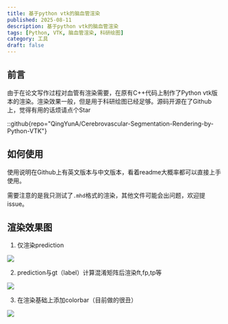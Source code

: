 ```yaml
---
title: 基于python vtk的脑血管渲染
published: 2025-08-11
description: 基于python vtk的脑血管渲染
tags: [Python, VTK, 脑血管渲染, 科研绘图]
category: 工具
draft: false
---
```


## 前言

由于在论文写作过程对血管有渲染需要，在原有C++代码上制作了Python vtk版本的渲染。渲染效果一般，但是用于科研绘图已经足够。源码开源在了Github上，觉得有用的话烦请点个Star 

::github{repo="QingYunA/Cerebrovascular-Segmentation-Rendering-by-Python-VTK"}

## 如何使用

使用说明在Github上有英文版本与中文版本，看着readme大概率都可以直接上手使用。

需要注意的是我只测试了`.mhd`格式的渲染，其他文件可能会出问题，欢迎提issue。

## 渲染效果图

1. 仅渲染prediction


![](https://pic2.zhimg.com/v2-2a8578619c6b2df8288ded4ba5db48c5_r.jpg)

2. prediction与gt（label）计算混淆矩阵后渲染ft,fp,tp等

![](https://pic1.zhimg.com/v2-cfbd0bac52b33f468ecb75de490f56e8_r.jpg)

3. 在渲染基础上添加colorbar（目前做的很丑）

![](https://pic3.zhimg.com/v2-fac9ec2fd7c11e2d8c05801bb04e9756_r.jpg)

